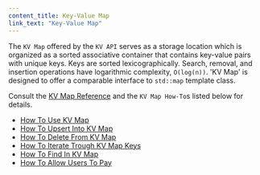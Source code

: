```yaml
---
content_title: Key-Value Map
link_text: "Key-Value Map"
---
```


The `KV Map` offered by the `KV API` serves as a storage location which is organized as a sorted associative container that contains key-value pairs with unique keys. Keys are sorted lexicographically. Search, removal, and insertion operations have logarithmic complexity, `O(log(n))`. 'KV Map' is designed to offer a comparable interface to `std::map` template class.

Consult the [KV Map Reference](../../../classdcd_1_1kv_1_1map/#class-dcdkvmap) and the `KV Map How-To`s listed below for details.

* [How To Use KV Map](./10_how-to-use-kv-map.md)
* [How To Upsert Into KV Map](./30_how-to-upsert-into-kv-map.md)
* [How To Delete From KV Map](./40_how-to-delete-from-kv-map.md)
* [How To Iterate Trough KV Map Keys](./50_how-to-iterate-kv-map.md)
* [How To Find In KV Map](./70_how-to-find-in-kv-map.md)
* [How To Allow Users To Pay](./90_how-to-allow-users-to-pay-kv-map.md)
